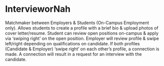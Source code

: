 # IntervieworNah

Matchmaker between Employers & Students (On-Campus Employment only). Allows students to create a profile with a brief bio & upload photos of cover letter/resume.
Student can review open positions on-campus & apply via ‘swiping right’ on the open position.
Employer will review profile & swipe left/right depending on qualifications on candidate.
If both profiles (Candidate & Employer) ‘swipe right’ on each other’s profile, a connection is made.
A connection will result in a request for an interview with the candidate.
